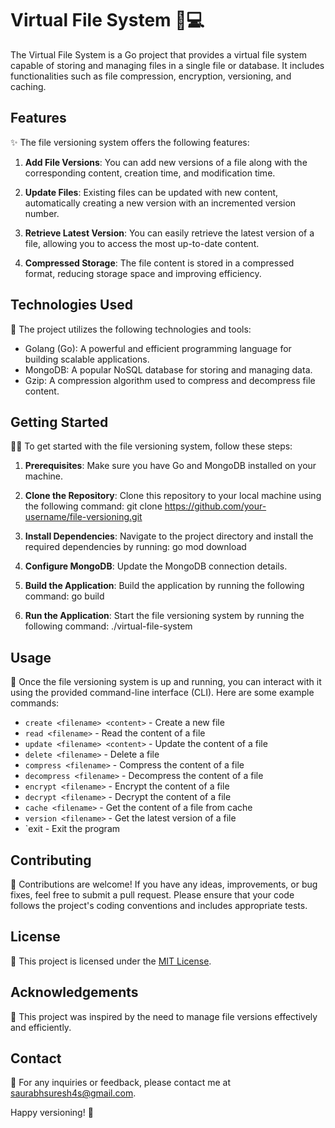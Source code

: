 # Virtual File System 📁💻

The Virtual File System is a Go project that provides a virtual file system capable of storing and managing files in a single file or database. It includes functionalities such as file compression, encryption, versioning, and caching.

## Features

✨ The file versioning system offers the following features:

1. **Add File Versions**: You can add new versions of a file along with the corresponding content, creation time, and modification time.

2. **Update Files**: Existing files can be updated with new content, automatically creating a new version with an incremented version number.

3. **Retrieve Latest Version**: You can easily retrieve the latest version of a file, allowing you to access the most up-to-date content.

4. **Compressed Storage**: The file content is stored in a compressed format, reducing storage space and improving efficiency.

## Technologies Used

🚀 The project utilizes the following technologies and tools:

- Golang (Go): A powerful and efficient programming language for building scalable applications.
- MongoDB: A popular NoSQL database for storing and managing data.
- Gzip: A compression algorithm used to compress and decompress file content.

## Getting Started

👨‍💻 To get started with the file versioning system, follow these steps:

1. **Prerequisites**: Make sure you have Go and MongoDB installed on your machine.

2. **Clone the Repository**: Clone this repository to your local machine using the following command:
git clone https://github.com/your-username/file-versioning.git

3. **Install Dependencies**: Navigate to the project directory and install the required dependencies by running:
go mod download

4. **Configure MongoDB**: Update the MongoDB connection details.

5. **Build the Application**: Build the application by running the following command:
go build

6. **Run the Application**: Start the file versioning system by running the following command:
./virtual-file-system


## Usage

🔧 Once the file versioning system is up and running, you can interact with it using the provided command-line interface (CLI). Here are some example commands:


- `create <filename> <content>` - Create a new file
- `read <filename>` - Read the content of a file
- `update <filename> <content>` - Update the content of a file
- `delete <filename>` - Delete a file
- `compress <filename>` - Compress the content of a file
- `decompress <filename>` - Decompress the content of a file
- `encrypt <filename>` - Encrypt the content of a file
- `decrypt <filename>` - Decrypt the content of a file
- `cache <filename>` - Get the content of a file from cache
- `version <filename>` - Get the latest version of a file
- `exit - Exit the program

## Contributing

🤝 Contributions are welcome! If you have any ideas, improvements, or bug fixes, feel free to submit a pull request. Please ensure that your code follows the project's coding conventions and includes appropriate tests.

## License

📄 This project is licensed under the [MIT License](LICENSE).

## Acknowledgements

🙏 This project was inspired by the need to manage file versions effectively and efficiently.

## Contact

📧 For any inquiries or feedback, please contact me at saurabhsuresh4s@gmail.com.

Happy versioning! 🎉
